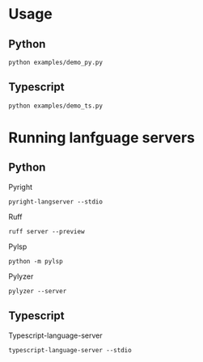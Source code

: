 # Usage

## Python

```
python examples/demo_py.py
```

## Typescript

```
python examples/demo_ts.py
```

# Running lanfguage servers

## Python

Pyright

```
pyright-langserver --stdio
```

Ruff

```
ruff server --preview
```

Pylsp

```
python -m pylsp
```

Pylyzer

```
pylyzer --server
```

## Typescript

Typescript-language-server

```
typescript-language-server --stdio
```
